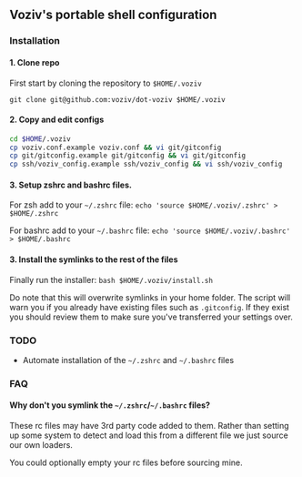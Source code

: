 ## Voziv's portable shell configuration

### Installation

#### 1. Clone repo
First start by cloning the repository to `$HOME/.voziv`

`git clone git@github.com:voziv/dot-voziv $HOME/.voziv`

#### 2. Copy and edit configs 

```sh
cd $HOME/.voziv
cp voziv.conf.example voziv.conf && vi git/gitconfig
cp git/gitconfig.example git/gitconfig && vi git/gitconfig
cp ssh/voziv_config.example ssh/voziv_config && vi ssh/voziv_config
```

#### 3. Setup zshrc and bashrc files.
For zsh add to your `~/.zshrc` file: `echo 'source $HOME/.voziv/.zshrc' > $HOME/.zshrc`

For bashrc add to your `~/.bashrc` file: `echo 'source $HOME/.voziv/.bashrc' > $HOME/.bashrc`

#### 3. Install the symlinks to the rest of the files
Finally run the installer: `bash $HOME/.voziv/install.sh`

Do note that this will overwrite symlinks in your home folder. The script
will warn you if you already have existing files such as `.gitconfig`.
If they exist you should review them to make sure you've transferred your 
settings over.


### TODO
- Automate installation of the `~/.zshrc` and `~/.bashrc` files

### FAQ

#### Why don't you symlink the `~/.zshrc`/`~/.bashrc` files?

These rc files may have 3rd party code added to them. Rather than setting up some system to 
detect and load this from a different file we just source our own loaders.

You could optionally empty your rc files before sourcing mine.